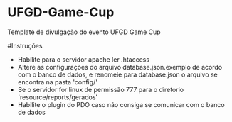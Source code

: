 # UFGD-Game-Cup
Template de divulgação do evento UFGD Game Cup

#Instruções
- Habilite para o servidor apache ler .htaccess
- Altere as configurações do arquivo database.json.exemplo de acordo com o banco de dados, e renomeie para database.json
o arquivo se encontra na pasta 'config/'
- Se o servidor for linux de permissão 777 para o diretorio 'resource/reports/gerados'
- Habilite o plugin do PDO caso não consiga se comunicar com o banco de dados

